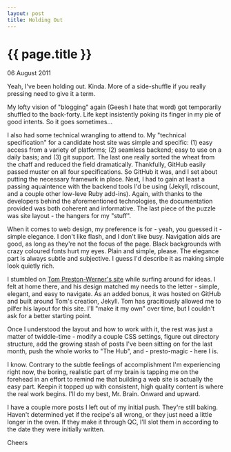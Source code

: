 ```yaml
---
layout: post
title: Holding Out
---
```


# {{ page.title }}

<p class="meta">06 August 2011</p>

Yeah, I've been holding out. Kinda. More of a side-shuffle if you really pressing need to give it a term.

My lofty vision of "blogging" again (Geesh I hate that word) got temporarily shuffled to the back-forty. Life kept insistently poking its finger in my pie of good intents. So it goes sometimes...

I also had some technical wrangling to attend to. My "technical specification" for a candidate host site was simple and specific: (1) easy access from a variety of platforms; (2) seamless backend; easy to use on a daily basis; and (3) git support. The last one really sorted the wheat from the chaff and reduced the field dramatically. Thankfully, GitHub easily passed muster on all four specifications. So GitHub it was, and I set about putting the necessary framewrk in place. Next, I had to gain at least a passing aquaintence with the backend tools I'd be using (Jekyll, rdiscount, and a couple other low-leve Ruby add-ins). Again, with thanks to the developers behind the aforementioned technologies, the documentation provided was both coherent and informative. The last piece of the puzzle was site layout - the hangers for my "stuff".

When it comes to web design, my preference is for - yeah, you guessed it - simple elegance. I don't like flash, and I don't like busy. Navigation aids are good, as long as they're not the focus of the page. Black backgrounds with crazy coloured fonts hurt my eyes. Plain and simple, please. The elegance part is always subtle and subjective. I guess I'd describe it as making simple look quietly rich.

I stumbled on [Tom Preston-Werner's site](http://tom.preston-werner.com/) while surfing around for ideas. I felt at home there, and his design matched my needs to the letter - simple, elegant, and easy to navigate. As an added bonus, it was hosted on GitHub and built around Tom's creation, Jekyll. Tom has gracitiously allowed me to pilfer his layout for this site. I'll "make it my own" over time, but I couldn't ask for a better starting point.

Once I understood the layout and how to work with it, the rest was just a matter of twiddle-time - modify a couple CSS settings, figure out directory structure, add the growing stash of posts I've been sitting on for the last month, push the whole works to "The Hub", and - presto-magic - here I is.

I know. Contrary to the subtle feelings of accomplishment I'm experiencing right now, the boring, realistic part of my brain is tapping me on the forehead in an effort to remind me that building a web site is actually the easy part. Keepin it topped up with consistent, high quality content is where the real work begins. I'll do my best, Mr. Brain. Onward and upward.

I have a couple more posts I left out of my initial push. They're still baking. Haven't determined yet if the recipe's all wrong, or they just need a little longer in the oven. If they make it through QC, I'll slot them in according to the date they were initially written.

Cheers
